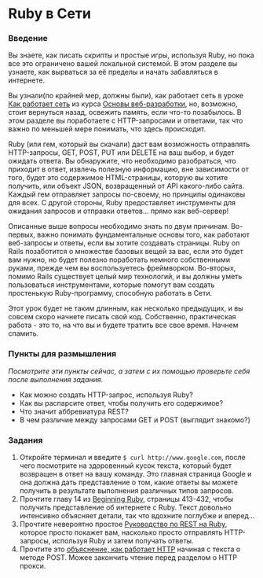 # Ruby в Сети

### Введение

Вы знаете, как писать скрипты и простые игры, используя Ruby, но пока все это ограничено вашей локальной системой. В этом разделе вы узнаете, как вырваться за её пределы и начать забавляться в интернете.

Вы узнали(по крайней мер, должны были), как работает сеть в уроке [Как работает сеть](/basics-of-web-development/how-does-the-web-work) из курса [Основы веб-разработки](/basics-of-web-development), но, возможно, стоит вернуться назад, освежить память, если что-то позабылось. В этом разделе вы поработаете с HTTP-запросами и ответами, так что важно по меньшей мере понимать, что здесь происходит.

Ruby (или гем, который вы скачали) даст вам возможность отправлять HTTP-запросы, GET, POST, PUT или DELETE на ваш выбор, и будет ожидать ответа. Вы обнаружите, что необходимо разобраться, что приходит в ответ, извлечь полезную информацию, вне зависимости от того, будет это содержимое HTML-страницы, которую вы хотите получить, или объект JSON, возвращенный от API какого-либо сайта. Каждый гем отправляет запросы по-своему, но принципы одинаковы для всех. С другой стороны, Ruby предоставляет инструменты для ожидания запросов и отправки ответов... прямо как веб-сервер!

Описанные выше вопросы необходимо знать по двум причинам. Во-первых, важно понимать фундаментальные основы того, как работают веб-запросы и ответы, если вы хотите создавать страницы. Ruby on Rails позаботится о множестве базовых вещей за вас, если это будет вам нужно, но будет полезно поработать немного собственными руками, прежде чем вы воспользуетесь фреймворком. Во-вторых, помимо Rails существует целый мир технологий, и вы должны уметь пользоваться инструментами, которые помогут вам создать простенькую Ruby-программу, способную работать в Сети.

Этот урок будет не таким длинным, как несколько предыдущих, и вы совсем скоро начнете писать свой код. Собственно, практическая работа - это то, на что вы и будете тратить все свое время. Начнем спамить.

### Пункты для размышления

_Посмотрите эти пункты сейчас, а затем с их помощью проверьте себя после выполнения задания._

- Как можно создать HTTP-запрос, используя Ruby?
- Как вы распарсите ответ, чтобы получить его содержимое?
- Что значит аббревиатура REST?
- В чем различие между запросами GET и POST (выглядит знакомо?)

### Задания

1. Откройте терминал и введите `$ curl http://www.google.com`, после чего посмотрите на здоровенный кусок текста, который будет возвращен в ответ на вашу команду. Это главная страница Google и она должна дать представление о том, какие ответы вы можете получить в результате выполнения различных типов запросов.
1. Прочтите главу 14 из [Beginning Ruby](http://beginningruby.org/), страницы 413-432, чтобы получить представление об интернете с Ruby. Текст довольно интенсивно объясняет детали, так что вдохните поглубже и вперед...
1. Прочтите невероятно простое [Руководство по REST на Ruby](http://rest.elkstein.org/2008/02/using-rest-in-ruby.html), которое просто покажет вам, насколько просто отправлять HTTP-запросы, используя Ruby и затем получать ответы.
1. Прочтите это [объяснение, как работает HTTP](http://www.jmarshall.com/easy/http/#whatis) начиная с текста о методе POST. Можее закончить чтение перед разделом о HTTP прокси.
